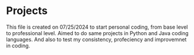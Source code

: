 # Projects

This file is created on 07/25/2024 to start personal coding, from base level to professional level.
Aimed to do same projects in Python and Java coding languages. And also to test my consistency, profeciency and improvemnet in coding.
